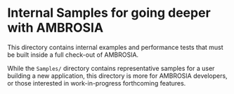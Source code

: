
Internal Samples for going deeper with AMBROSIA
===============================================

This directory contains internal examples and performance tests that
must be built inside a full check-out of AMBROSIA.

While the `Samples/` directory contains representative samples for a
user building a new application, this directory is more for AMBROSIA
developers, or those interested in work-in-progress forthcoming
features.

